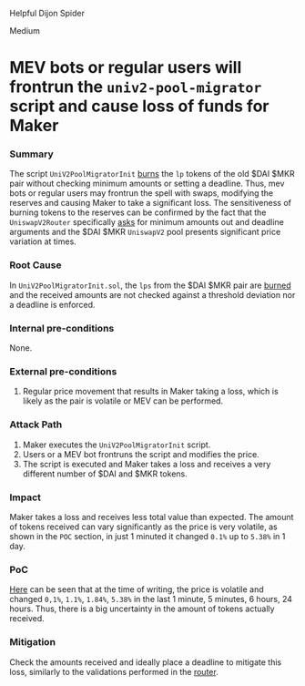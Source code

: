 Helpful Dijon Spider

Medium

# MEV bots or regular users will frontrun the `univ2-pool-migrator` script and cause loss of funds for Maker

### Summary

The script `UniV2PoolMigratorInit` [burns](https://github.com/sherlock-audit/2024-06-makerdao-endgame/blob/main/univ2-pool-migrator/deploy/UniV2PoolMigratorInit.sol#L58-L59) the `lp` tokens of the old $DAI $MKR pair without checking minimum amounts or setting a deadline. Thus, mev bots or regular users may frontrun the spell with swaps, modifying the reserves and causing Maker to take a significant loss. The sensitiveness of burning tokens to the reserves can be confirmed by the fact that the `UniswapV2Router` specifically [asks](https://docs.uniswap.org/contracts/v2/reference/smart-contracts/router-02#removeliquidity) for minimum amounts out and deadline arguments and the $DAI $MKR `UniswapV2` pool presents significant price variation at times.

### Root Cause

In `UniV2PoolMigratorInit.sol`, the `lps` from the $DAI $MKR pair are [burned](https://github.com/sherlock-audit/2024-06-makerdao-endgame/blob/main/univ2-pool-migrator/deploy/UniV2PoolMigratorInit.sol#L58-L59) and the received amounts are not checked against a threshold deviation nor a deadline is enforced.

### Internal pre-conditions

None.

### External pre-conditions

1. Regular price movement that results in Maker taking a loss, which is likely as the pair is volatile or MEV can be performed.

### Attack Path

1. Maker executes the `UniV2PoolMigratorInit` script.
2. Users or a MEV bot frontruns the script and modifies the price.
3. The script is executed and Maker takes a loss and receives a very different number of $DAI and $MKR tokens.

### Impact

Maker takes a loss and receives less total value than expected. The amount of tokens received can vary significantly as the price is very volatile, as shown in the `POC` section, in just 1 minuted it changed `0.1%` up to `5.38%` in 1 day.

### PoC

[Here](https://www.geckoterminal.com/eth/pools/0x517f9dd285e75b599234f7221227339478d0fcc8) can be seen that at the time of writing, the price is volatile and changed `0,1%`, `1.1%`, `1.84%`, `5.38%` in the last 1 minute, 5 minutes, 6 hours, 24 hours. Thus, there is a big uncertainty in the amount of tokens actually received.

### Mitigation

Check the amounts received and ideally place a deadline to mitigate this loss, similarly to the validations performed in the [router](https://docs.uniswap.org/contracts/v2/reference/smart-contracts/router-02#removeliquidity).